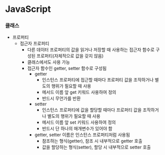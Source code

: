 # JavaScript
### 클래스
* 프로퍼티
  * 접근자 프로퍼티
    * 다른 데이터 프로퍼티의 값을 읽거나 저장할 때 사용하는 접근자 함수로 구성된 프로퍼티(자체적으로 값을 갖지 않음)
    * 클래스에서도 사용 가능
    * 접근자 함수인 getter, setter 함수로 구성됨
      * getter
        * 인스턴스 프로퍼티에 접근할 때마다 프로퍼티 값을 조작하거나 별도의 행위가 필요할 때 사용
        * 메서드 이름 앞 get 키워드 사용하여 정의
        * 반드시 무언가를 반환
      * setter
        * 인스턴스 프로퍼티에 값을 할당할 때마다 프로퍼티 값을 조작하거나 별도의 행위가 필요할 때 사용
        * 메서드 이름 앞 set 키워드 사용하여 정의
        * 반드시 단 하나의 매개변수가 있어야 함
      * getter, setter 이름은 인스턴스 프로퍼티처럼 사용됨
        * 참조하는 형식(getter), 참조 시 내부적으로 getter 호출
        * 값을 할당하는 형식(setter), 할당 시 내부적으로 setter 호출